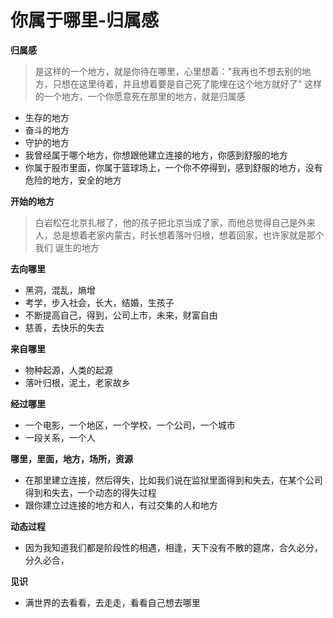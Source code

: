# 你属于哪里-归属感

**归属感**

> 是这样的一个地方，就是你待在哪里，心里想着："我再也不想去别的地方，只想在这里待着，并且想着要是自己死了能埋在这个地方就好了" 这样的一个地方，一个你愿意死在那里的地方，就是归属感

* 生存的地方
* 奋斗的地方
* 守护的地方
* 我曾经属于哪个地方，你想跟他建立连接的地方，你感到舒服的地方
* 你属于股市里面，你属于篮球场上，一个你不停得到，感到舒服的地方，没有危险的地方，安全的地方

**开始的地方**

> 白岩松在北京扎根了，他的孩子把北京当成了家，而他总觉得自己是外来人，总是想着老家内蒙古，时长想着落叶归根，想着回家，也许家就是那个我们 诞生的地方

**去向哪里**

* 黑洞，混乱，熵增
* 考学，步入社会，长大，结婚，生孩子
* 不断提高自己，得到，公司上市，未来，财富自由
* 慈善，去快乐的失去

**来自哪里**

* 物种起源，人类的起源
* 落叶归根，泥土，老家故乡

**经过哪里**

* 一个电影，一个地区，一个学校，一个公司，一个城市
* 一段关系，一个人

**哪里，里面，地方，场所，资源**

* 在那里建立连接，然后得失，比如我们说在监狱里面得到和失去，在某个公司得到和失去，一个动态的得失过程
* 跟你建立过连接的地方和人，有过交集的人和地方

**动态过程**

* 因为我知道我们都是阶段性的相遇，相逢，天下没有不散的筵席，合久必分，分久必合，

**见识**

* 满世界的去看看，去走走，看看自己想去哪里

